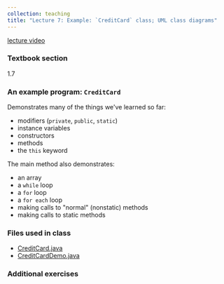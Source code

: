 ```yaml
---
collection: teaching
title: "Lecture 7: Example: `CreditCard` class; UML class diagrams"
---
```


[lecture video]()

### Textbook section
1.7

### An example program: `CreditCard`

Demonstrates many of the things we've learned so far:
* modifiers (`private`, `public`, `static`)
* instance variables
* constructors
* methods
* the `this` keyword

The main method also demonstrates:
* an array
* a `while` loop
* a `for` loop
* a `for each` loop
* making calls to "normal" (nonstatic) methods
* making calls to static methods

### Files used in class
* [CreditCard.java](https://lgw2.github.io/teaching/csci132-fall-2022/lectures/CreditCard.java)
* [CreditCardDemo.java](https://lgw2.github.io/teaching/csci132-fall-2022/lectures/CounterDemo2.java)

### Additional exercises


